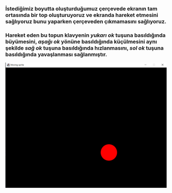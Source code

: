 ### İstediğimiz boyutta oluşturduğumuz çerçevede ekranın tam ortasında bir top oluşturuyoruz ve ekranda hareket etmesini sağlıyoruz bunu yaparken çerçeveden çıkmamasını sağlıyoruz.
### Hareket eden bu topun klavyenin *yukarı ok* tuşuna basıldığında büyümesini, *aşağı ok* yönüne basıldığında küçülmesini aynı şekilde *sağ ok* tuşuna basıldığında hızlanmasını, *sol ok* tuşuna basıldığında yavaşlanması sağlanmıştır.

![img.png](img.png)
